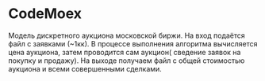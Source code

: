 # CodeMoex
Модель дискретного аукциона московской биржи. На вход подаётся файл с заявками (~1кк). В процессе выполнения алгоритма вычисляется 
цена аукциона, затем проводится сам аукцион( сведение заявок на покупку и продажу). На выходе получаем файл с общей стоимостью 
аукциона и всеми совершенными сделками.
